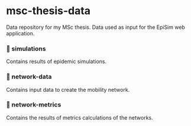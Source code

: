 # msc-thesis-data
Data repository for my MSc thesis. Data used as input for the EpiSim web application.

### 📁 simulations
Contains results of epidemic simulations.

### 📁 network-data
Contains input data to create the mobility network.

### 📁 network-metrics
Contains the results of metrics calculations of the networks.
